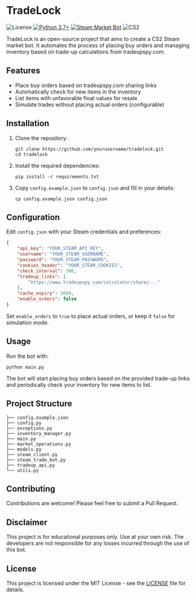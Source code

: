 # TradeLock

![License](https://img.shields.io/github/license/Velka-DEV/trade-lock)
[![Python 3.7+](https://img.shields.io/badge/python-3.7+-blue.svg)](https://www.python.org/downloads/)
[![Steam Market Bot](https://img.shields.io/badge/Steam-Market%20Bot-000000?style=flat&logo=steam&logoColor=white)](https://steamcommunity.com/market/)
![CS2](https://img.shields.io/badge/Game-CS2-%23ff9b01?logo=counterstrike&link=https%3A%2F%2Fwww.counter-strike.net%2Fcs2)

TradeLock is an open-source project that aims to create a CS2 Steam market bot. It automates the process of placing buy orders and managing inventory based on trade-up calculations from tradeupspy.com.

## Features

- Place buy orders based on tradeupspy.com sharing links
- Automatically check for new items in the inventory
- List items with unfavorable float values for resale
- Simulate trades without placing actual orders (configurable)

## Installation

1. Clone the repository:
   ```
   git clone https://github.com/yourusername/tradelock.git
   cd tradelock
   ```

2. Install the required dependencies:
   ```
   pip install -r requirements.txt
   ```

3. Copy `config.example.json` to `config.json` and fill in your details:
   ```
   cp config.example.json config.json
   ```

## Configuration

Edit `config.json` with your Steam credentials and preferences:

```json
{
    "api_key": "YOUR_STEAM_API_KEY",
    "username": "YOUR_STEAM_USERNAME",
    "password": "YOUR_STEAM_PASSWORD",
    "cookies_header": "YOUR_STEAM_COOKIES",
    "check_interval": 300,
    "tradeup_links": [
        "https://www.tradeupspy.com/calculator/share/..."
    ],
    "cache_expiry": 3600,
    "enable_orders": false
}
```

Set `enable_orders` to `true` to place actual orders, or keep it `false` for simulation mode.

## Usage

Run the bot with:

```
python main.py
```

The bot will start placing buy orders based on the provided trade-up links and periodically check your inventory for new items to list.

## Project Structure

```
├── config.example.json
├── config.py
├── exceptions.py
├── inventory_manager.py
├── main.py
├── market_operations.py
├── models.py
├── steam_client.py
├── steam_trade_bot.py
├── tradeup_api.py
└── utils.py
```

## Contributing

Contributions are welcome! Please feel free to submit a Pull Request.

## Disclaimer

This project is for educational purposes only. Use at your own risk. The developers are not responsible for any losses incurred through the use of this bot.

## License

This project is licensed under the MIT License - see the [LICENSE](LICENSE) file for details.
